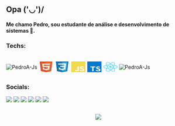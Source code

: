 ## Opa ('◡')/

#### Me chamo Pedro, sou estudante de análise e desenvolvimento de sistemas 🙂.

  <!-- tech icons -->
  ### Techs:
  <div style="display: inline_block"><br>
    <img align="center" alt="PedroA-Js" height="30" width="40" src="https://cdn.jsdelivr.net/gh/devicons/devicon/icons/figma/figma-original.svg">
    <img align="center" alt="PedroA-HTML" height="30" width="40" src="https://raw.githubusercontent.com/devicons/devicon/master/icons/html5/html5-original.svg">
    <img align="center" alt="PedroA-CSS" height="30" width="40" src="https://raw.githubusercontent.com/devicons/devicon/master/icons/css3/css3-original.svg">
    <img align="center" alt="PedroA-Js" height="30" width="40" src="https://raw.githubusercontent.com/devicons/devicon/master/icons/javascript/javascript-plain.svg">
    <img align="center" alt="PedroA-Js" height="30" width="40" src="https://raw.githubusercontent.com/devicons/devicon/master/icons/typescript/typescript-plain.svg">
    <img align="center" alt="PedroA-Js" height="30" width="40" src="https://raw.githubusercontent.com/devicons/devicon/master/icons/react/react-original.svg">
    <img align="center" alt="PedroA-Js" height="30" width="40" src="https://cdn.jsdelivr.net/gh/devicons/devicon@latest/icons/c/c-original.svg">
</div>
  
  ##
  
  <!-- social icons -->
  ### Socials:
  <div> 
  <a href="https://codepen.io/pedroo-andre/pens/popular" target="_blank"><img src="https://img.shields.io/badge/CodePen-1A1A1F?style=for-the-badge&logo=codepen&logoColor=white" target="_blank"></a>
  <a href="https://dribbble.com/pedroo_andre" target="_blank"><img src="https://img.shields.io/badge/-Dribbble-%23E4405F?style=for-the-badge&logo=dribbble&logoColor=white" target="_blank"></a>
 	<a href="https://www.figma.com/@pedrooandre" target="_blank"><img src="https://img.shields.io/badge/Figma-9146FF?style=for-the-badge&logo=figma&logoColor=white" target="_blank"></a> 
  <a href="https://linkedin.com/in/pedroo-andre" target="_blank"><img src="https://img.shields.io/badge/-LinkedIn-%230077B5?style=for-the-badge&logo=linkedin&logoColor=white" target="_blank"></a> 
  <a href="https://www.instagram.com/pedro.stuff" target="_blank"><img src="https://img.shields.io/badge/-Instagram-%23ff0062?style=for-the-badge&logo=instagram&logoColor=white" target="_blank"></a> 
  <a href="https://medium.com/@pedroo-andre" target="_blank"><img src="https://img.shields.io/badge/Medium-12100E?style=for-the-badge&logo=medium&logoColor=white" target="_blank"></a> 
</div>

##
  
<div align="center" style="display: inline_block">
  <img height="150" src="https://github-readme-stats.vercel.app/api/top-langs/?username=Pedro-Andre&layout=compact&langs_count=7&theme=tokyonight"/>
</div>
